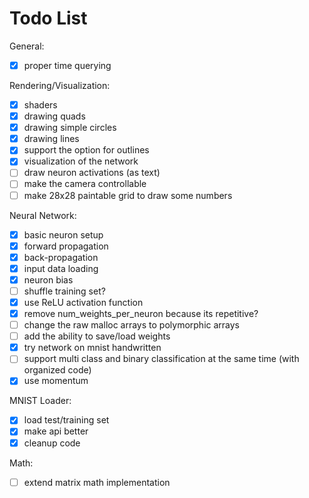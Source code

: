 # Todo List

General:
- [x] proper time querying

Rendering/Visualization:
- [x] shaders
- [x] drawing quads
- [x] drawing simple circles
- [x] drawing lines
- [x] support the option for outlines
- [x] visualization of the network
- [ ] draw neuron activations (as text)
- [ ] make the camera controllable
- [ ] make 28x28 paintable grid to draw some numbers

Neural Network:
- [x] basic neuron setup
- [x] forward propagation
- [x] back-propagation
- [x] input data loading
- [x] neuron bias
- [ ] shuffle training set?
- [x] use ReLU activation function
- [x] remove num_weights_per_neuron because its repetitive?
- [ ] change the raw malloc arrays to polymorphic arrays
- [ ] add the ability to save/load weights
- [x] try network on mnist handwritten
- [ ] support multi class and binary classification at the same time (with organized code)
- [x] use momentum

MNIST Loader:
- [x] load test/training set
- [x] make api better
- [x] cleanup code

Math:
- [ ] extend matrix math implementation
